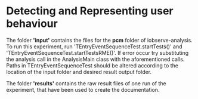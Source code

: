 # Detecting and Representing user behaviour

The folder **'input'** contains the files for the **pcm** folder of iobserve-analysis. 
To run this experiment, run 'TEntryEventSequenceTest.startTests()' and 'TEntryEventSequenceTest.startTestsRME()'. 
If error occur try substituting the analysis call in the AnalysisMain class with the aforementioned calls.
Paths in TEntryEventSequenceTest should be altered according to the location of the input folder and desired result output folder.

The folder **'results'** contains the raw result files of one run of the experiment, that have been used to create the documentation.